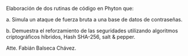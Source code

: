 Elaboración de dos rutinas de código en Phyton que:

a. Simula un ataque de fuerza bruta a una base de datos de contraseñas.

b. Demuestra el reforzamiento de las seguridades utilizando algoritmos criptográficos híbridos, Hash SHA-256, salt & pepper.

Atte.
Fabián Balseca Chávez.
